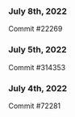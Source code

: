 ### July 8th, 2022

Commit #22269

### July 5th, 2022

Commit #314353


### July 4th, 2022

Commit #72281
